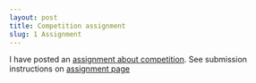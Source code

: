 ```yaml
---
layout: post
title: Competition assignment
slug: 1 Assignment
---
```


I have posted an [assignment about competition](/materials/competition.asn.pdf). See submission instructions on [assignment page](/assignments.html)

